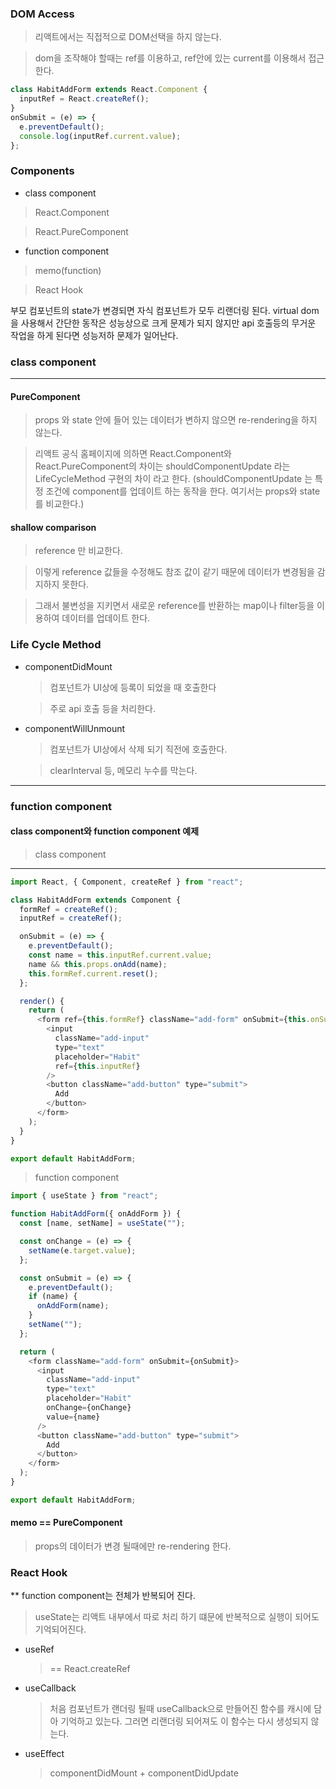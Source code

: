 ### DOM Access

> 리액트에서는 직접적으로 DOM선택을 하지 않는다.

> dom을 조작해야 할때는 ref를 이용하고, ref안에 있는 current를 이용해서 접근 한다.

```js
class HabitAddForm extends React.Component {
  inputRef = React.createRef();
}
onSubmit = (e) => {
  e.preventDefault();
  console.log(inputRef.current.value);
};
```

### Components

- class component

> React.Component

> React.PureComponent

- function component

> memo(function)

> React Hook

부모 컴포넌트의 state가 변경되면 자식 컴포넌트가 모두 리랜더링 된다.
virtual dom을 사용해서 간단한 동작은 성능상으로 크게 문제가 되지 않지만 api 호출등의 무거운 작업을 하게 된다면 성능저하 문제가 일어난다.

### class component

---

#### PureComponent

> props 와 state 안에 들어 있는 데이터가 변하지 않으면 re-rendering을 하지 않는다.

> 리액트 공식 홈페이지에 의하면 React.Component와 React.PureComponent의 차이는 shouldComponentUpdate 라는 LifeCycleMethod 구현의 차이 라고 한다. (shouldComponentUpdate 는 특정 조건에 component를 업데이트 하는 동작을 한다. 여기서는 props와 state를 비교한다.)

#### shallow comparison

> reference 만 비교한다.

> 이렇게 reference 값들을 수정해도 참조 값이 같기 때문에 데이터가 변경됨을 감지하지 못한다.

> 그래서 불변성을 지키면서 새로운 reference를 반환하는 map이나 filter등을 이용하여 데이터를 업데이트 한다.

### Life Cycle Method

- componentDidMount

  > 컴포넌트가 UI상에 등록이 되었을 때 호출한다

  > 주로 api 호출 등을 처리한다.

- componentWillUnmount

  > 컴포넌트가 UI상에서 삭제 되기 직전에 호출한다.

  > clearInterval 등, 메모리 누수를 막는다.

---

### function component

#### class component와 function component 예제

> class component

---

```js
import React, { Component, createRef } from "react";

class HabitAddForm extends Component {
  formRef = createRef();
  inputRef = createRef();

  onSubmit = (e) => {
    e.preventDefault();
    const name = this.inputRef.current.value;
    name && this.props.onAdd(name);
    this.formRef.current.reset();
  };

  render() {
    return (
      <form ref={this.formRef} className="add-form" onSubmit={this.onSubmit}>
        <input
          className="add-input"
          type="text"
          placeholder="Habit"
          ref={this.inputRef}
        />
        <button className="add-button" type="submit">
          Add
        </button>
      </form>
    );
  }
}

export default HabitAddForm;
```

> function component

```js
import { useState } from "react";

function HabitAddForm({ onAddForm }) {
  const [name, setName] = useState("");

  const onChange = (e) => {
    setName(e.target.value);
  };

  const onSubmit = (e) => {
    e.preventDefault();
    if (name) {
      onAddForm(name);
    }
    setName("");
  };

  return (
    <form className="add-form" onSubmit={onSubmit}>
      <input
        className="add-input"
        type="text"
        placeholder="Habit"
        onChange={onChange}
        value={name}
      />
      <button className="add-button" type="submit">
        Add
      </button>
    </form>
  );
}

export default HabitAddForm;
```

#### memo == PureComponent

> props의 데이터가 변경 될때에만 re-rendering 한다.

### React Hook

\*\* function component는 전체가 반복되어 진다.

> useState는 리액트 내부에서 따로 처리 하기 떄문에 반복적으로 실행이 되어도 기억되어진다.

- useRef
  > == React.createRef
- useCallback
  > 처음 컴포넌트가 랜더링 될때 useCallback으로 만들어진 함수를 캐시에 담아 기억하고 있는다. 그러면 리랜더링 되어져도 이 함수는 다시 생성되지 않는다.
- useEffect
  > componentDidMount + componentDidUpdate
